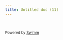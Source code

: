 ```yaml
---
title: Untitled doc (11)
---
```

&nbsp;

<SwmMeta version="3.0.0" repo-id="Z2l0aHViJTNBJTNBc21hcnQtbWlycm9yJTNBJTNBSWRpdFllZ2VyU3dpbW0=" repo-name="smart-mirror"><sup>Powered by [Swimm](https://swimm-web-app.web.app/)</sup></SwmMeta>
